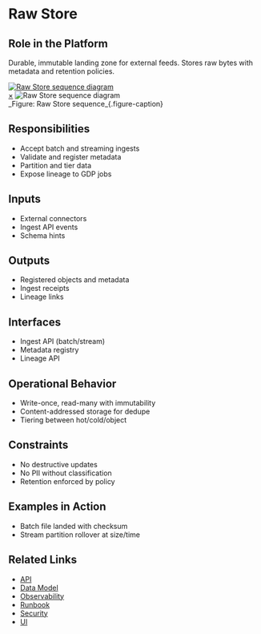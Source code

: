 # Raw Store

## Role in the Platform
Durable, immutable landing zone for external feeds. Stores raw bytes with metadata and retention policies.

<a href="#fig-raw-store-sequence" class="image-link">
  <img src="/assets/diagrams/storage/raw-store-sequence.svg" alt="Raw Store sequence diagram">
</a>
<div id="fig-raw-store-sequence" class="image-modal">
  <a href="#" class="close-btn">&times;</a>
  <img src="/assets/diagrams/storage/raw-store-sequence.svg" alt="Raw Store sequence diagram">
</div>
_Figure: Raw Store sequence_{.figure-caption}

## Responsibilities
- Accept batch and streaming ingests
- Validate and register metadata
- Partition and tier data
- Expose lineage to GDP jobs

## Inputs
- External connectors
- Ingest API events
- Schema hints

## Outputs
- Registered objects and metadata
- Ingest receipts
- Lineage links

## Interfaces
- Ingest API (batch/stream)
- Metadata registry
- Lineage API

## Operational Behavior
- Write-once, read-many with immutability
- Content-addressed storage for dedupe
- Tiering between hot/cold/object

## Constraints
- No destructive updates
- No PII without classification
- Retention enforced by policy

## Examples in Action
- Batch file landed with checksum
- Stream partition rollover at size/time

## Related Links
- [API](api.md)
- [Data Model](data-model.md)
- [Observability](observability.md)
- [Runbook](runbook.md)
- [Security](security.md)
- [UI](ui.md)
